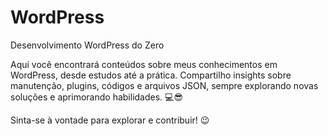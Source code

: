 # WordPress
Desenvolvimento WordPress do Zero


Aqui você encontrará conteúdos sobre meus conhecimentos em WordPress, desde estudos até a prática. Compartilho insights sobre manutenção, plugins, códigos e arquivos JSON, sempre explorando novas soluções e aprimorando habilidades. 💻😎

Sinta-se à vontade para explorar e contribuir! 😉
